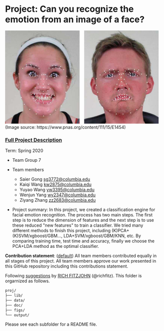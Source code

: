 # Project: Can you recognize the emotion from an image of a face? 
<img src="figs/CE.jpg" alt="Compound Emotions" width="500"/>
(Image source: https://www.pnas.org/content/111/15/E1454)

### [Full Project Description](doc/project3_desc.md)

Term: Spring 2020

+ Team Group 7
+ Team members
	+ Saier Gong sg3772@columbia.edu
	+ Kaiqi Wang kw2875@columbia.edu
	+ Yuyao Wang yw3395@columbia.edu
	+ Wenjun Yang wy2347@columbia.edu
	+ Ziyang Zhang zz2683@columbia.edu

+ Project summary: In this project, we created a classification engine for facial emotion recognition. The process has two main steps. The first step is to reduce the dimension of features and the next step is to use these reduced "new features" to train a classifier. We tried many different methods to finish this project, including (K)PCA+(K)SVM/xgboost/GBM..., LDA+SVM/xgboost/GBM/KNN, etc. By comparing training time, test time and accuracy, finally we choose the PCA+LDA method as the optimal classifier. 
	
**Contribution statement**: ([default](doc/a_note_on_contributions.md)) All team members contributed equally in all stages of this project. All team members approve our work presented in this GitHub repository including this contributions statement. 

Following [suggestions](http://nicercode.github.io/blog/2013-04-05-projects/) by [RICH FITZJOHN](http://nicercode.github.io/about/#Team) (@richfitz). This folder is orgarnized as follows.

```
proj/
├── lib/
├── data/
├── doc/
├── figs/
└── output/
```

Please see each subfolder for a README file.
